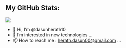
## My GitHub Stats:
<img 
   src="https://github-readme-stats.vercel.app/api?username=dasunherath10&show_icons=true&bg_color=#000000" 
/>


- 👋 Hi, I’m @dasunherath10
- 👀 I’m interested in new technologies ...
- 📫 How to reach me : herath.dasun00@gmail.com ...

